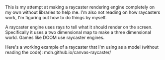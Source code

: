 This is my attempt at making a raycaster rendering engine completely on my own without libraries to help me.  I'm also not reading on how raycasters work, I'm figuring out how to do things by myself.

A raycaster engine uses rays to tell what it should render on the screen.  Specifically it uses a two dimensional map to make a three dimensional world.  Games like DOOM use raycaster engines.

Here's a working example of a raycaster that I'm using as a model (without reading the code): mdn.github.io/canvas-raycaster/
